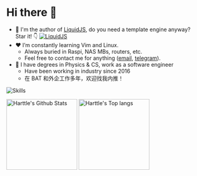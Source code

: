 # Hi there 👋

- 🎯 I'm the author of [LiquidJS](https://liquidjs.com/), do you need a template engine anyway? Star it! 👇
  [![LiquidJS](https://github-readme-stats.vercel.app/api/pin/?username=harttle&repo=liquidjs)](https://github.com/harttle/liquidjs)
- ❤️ I’m constantly learning Vim and Linux.
  - Always buried in Raspi, NAS MBs, routers, etc.
  - Feel free to contact me for anything ([email](mailto:harttleharttle@gmail.com), [telegram](https://t.me/Harttle)).
- 🏢 I have degrees in Physics & CS, work as a software engineer
  - Have been working in industry since 2016
  - 在 BAT 和外企工作多年，欢迎找我内推！

![Skills](https://skillicons.dev/icons?i=angular,azure,css,django,docker,dotnet,electron,figma,gcp,grafana,html,js,css,jquery,jest,linux,md,lua,matlab,mongodb,mysql,nginx,php,py,ruby,rails,raspberrypi,react,redis,redux,regex,rollupjs,sass,sqlite,spring,svg,ts,vim,vue,webpack,workers)

<img alt="Harttle's Github Stats" src="https://github-readme-stats-one-bice.vercel.app/api?username=harttle&show_icons=true&include_all_commits=true&role=OWNER,ORGANIZATION_MEMBER&theme=transparent&count_private=true" height="185px"> <img alt="Harttle's Top langs" src="https://github-readme-stats-one-bice.vercel.app/api/top-langs/?username=harttle&layout=compact&langs_count=8&include_all_commits=true&role=OWNER&theme=transparent" height="185px">
